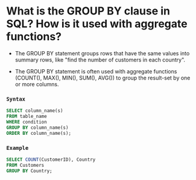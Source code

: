 # What is the GROUP BY clause in SQL? How is it used with aggregate functions? 

- The GROUP BY statement groups rows that have the same values into summary rows, like "find the number of customers in each country".

- The GROUP BY statement is often used with aggregate functions (COUNT(), MAX(), MIN(), SUM(), AVG()) to group the result-set by one or more columns.

### `Syntax`
```sql
SELECT column_name(s)
FROM table_name
WHERE condition
GROUP BY column_name(s)
ORDER BY column_name(s);
```
### `Example`
```sql
SELECT COUNT(CustomerID), Country
FROM Customers
GROUP BY Country;
```
